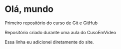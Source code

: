 # Olá, mundo
Primeiro repositório do curso de Git e GitHub

Repositório criado durante uma aula do CusoEmVídeo

Essa linha eu adicionei diretamente do site.
